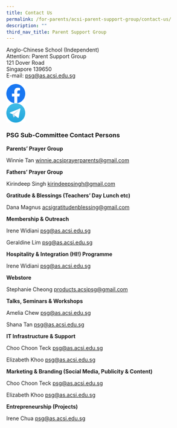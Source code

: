 ```yaml
---
title: Contact Us
permalink: /for-parents/acsi-parent-support-group/contact-us/
description: ""
third_nav_title: Parent Support Group
---
```

Anglo-Chinese School (Independent)  <br>
Attention: Parent Support Group  <br>
121 Dover Road  <br>
Singapore 139650  <br>
E-mail: [psg@as.acsi.edu.sg](mailto:psg@as.acsi.edu.sg)

<a href="https://www.facebook.com/ACSIPSG/">
<img src="/images/Facebook-128px.png" alt="facebook"  style="width:10%" align = "left">
</a>
<br><br><br>
<a href="https://t.me/ACSIPSG">
<img src="/images/Telegram-128px.png" alt="telegram"  style="width:10%" align = "left">
</a>
<br><br><br>

### PSG Sub-Committee Contact Persons

**Parents’ Prayer Group**  

Winnie Tan [winnie.acsiprayerparents@gmail.com](mailto:winnie.acsiprayerparents@gmail.com)

**Fathers’ Prayer Group**  

Kirindeep Singh [kirindeepsingh@gmail.com](mailto:kirindeepsingh@gmail.com)

**Gratitude & Blessings (Teachers’ Day Lunch etc)**  

Dana Magnus [acsigratitudenblessing@gmail.com](mailto:acsigratitudenblessing@gmail.com)

**Membership & Outreach**  

Irene Widiani [psg@as.acsi.edu.sg](mailto:psg@as.acsi.edu.sg)  

Geraldine Lim [psg@as.acsi.edu.sg](mailto:psg@as.acsi.edu.sg)

**Hospitality & Integration (HI!) Programme**  

Irene Widiani [psg@as.acsi.edu.sg](mailto:psg@as.acsi.edu.sg)

**Webstore**  

Stephanie Cheong [products.acsipsg@gmail.com](mailto:products.acsipsg@gmail.com)

**Talks, Seminars & Workshops**  

Amelia Chew [psg@as.acsi.edu.sg](mailto:psg@as.acsi.edu.sg)  

Shana Tan [psg@as.acsi.edu.sg](mailto:psg@as.acsi.edu.sg)

**IT Infrastructure & Support**  

Choo Choon Teck [psg@as.acsi.edu.sg](mailto:psg@as.acsi.edu.sg)  

Elizabeth Khoo [psg@as.acsi.edu.sg](mailto:psg@as.acsi.edu.sg)

**Marketing & Branding (Social Media, Publicity & Content)**  

Choo Choon Teck [psg@as.acsi.edu.sg](mailto:psg@as.acsi.edu.sg)  

Elizabeth Khoo [psg@as.acsi.edu.sg](mailto:psg@as.acsi.edu.sg)

**Entrepreneurship (Projects)**  

Irene Chua [psg@as.acsi.edu.sg](mailto:psg@as.acsi.edu.sg)